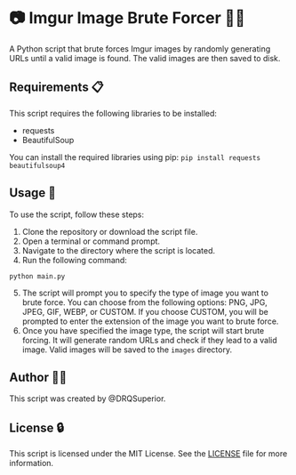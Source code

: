 # 📷 Imgur Image Brute Forcer 🕵️‍♂️

A Python script that brute forces Imgur images by randomly generating URLs until a valid image is found. The valid images are then saved to disk.

## Requirements 📋

This script requires the following libraries to be installed:

- requests
- BeautifulSoup

You can install the required libraries using pip:
`pip install requests beautifulsoup4`


## Usage 🚀

To use the script, follow these steps:

1. Clone the repository or download the script file.
2. Open a terminal or command prompt.
3. Navigate to the directory where the script is located.
4. Run the following command:

`python main.py`

5. The script will prompt you to specify the type of image you want to brute force. You can choose from the following options: PNG, JPG, JPEG, GIF, WEBP, or CUSTOM. If you choose CUSTOM, you will be prompted to enter the extension of the image you want to brute force.
6. Once you have specified the image type, the script will start brute forcing. It will generate random URLs and check if they lead to a valid image. Valid images will be saved to the `images` directory.

## Author 🧑‍💻

This script was created by @DRQSuperior.

## License 🔒

This script is licensed under the MIT License. See the [LICENSE](LICENSE) file for more information.
